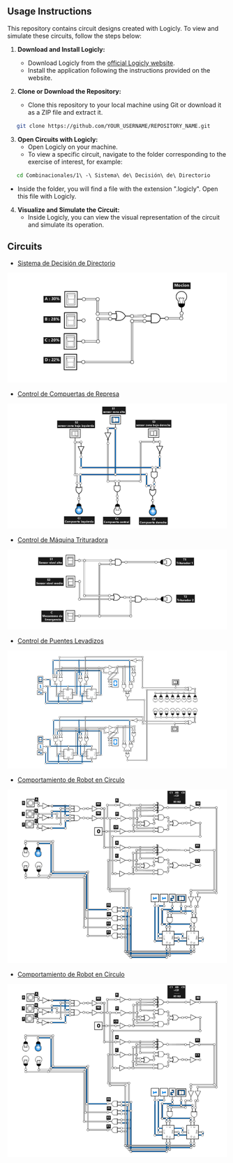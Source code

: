 ## Usage Instructions

This repository contains circuit designs created with Logicly. To view and simulate these circuits, follow the steps below:

1. **Download and Install Logicly:**
   - Download Logicly from the [official Logicly website](https://logic.ly/).
   - Install the application following the instructions provided on the website.

2. **Clone or Download the Repository:**
   - Clone this repository to your local machine using Git or download it as a ZIP file and extract it.

```bash
   git clone https://github.com/YOUR_USERNAME/REPOSITORY_NAME.git
```
3. **Open Circuits with Logicly:**
   - Open Logicly on your machine.
   - To view a specific circuit, navigate to the folder corresponding to the exercise of interest, for example:
```bash
   cd Combinacionales/1\ -\ Sistema\ de\ Decisión\ de\ Directorio
```
   - Inside the folder, you will find a file with the extension ".logicly". Open this file with Logicly.

4. **Visualize and Simulate the Circuit:**
   - Inside Logicly, you can view the visual representation of the circuit and simulate its operation.

## Circuits

- [Sistema de Decisión de Directorio](Combinacionales/1%20-%20Sistema%20de%20Decisi%C3%B3n%20de%20Directorio)

![Sistema de Decisión de Directorio](Combinacionales/1%20-%20Sistema%20de%20Decisi%C3%B3n%20de%20Directorio/sistema-de-decisi%C3%B3n-de-directorio.png)

- [Control de Compuertas de Represa](Combinacionales/2%20-%20Control%20de%20Compuertas%20de%20Represa)

![Control de Compuertas de Represa](Combinacionales/2%20-%20Control%20de%20Compuertas%20de%20Represa/control-de-compuertas-de-represa.png)

- [Control de Máquina Trituradora](Combinacionales/3%20-%20Control%20de%20M%C3%A1quina%20Trituradora)

![Control de Máquina Trituradora](Combinacionales/3%20-%20Control%20de%20M%C3%A1quina%20Trituradora/control-de-m%C3%A1quina-trituradora.png)

- [Control de Puentes Levadizos](Secuenciales/1%20-%20Control%20de%20Puentes%20Levadizos)

![Control de Puentes Levadizos](Secuenciales/1%20-%20Control%20de%20Puentes%20Levadizos/Control-de-Puentes-Levadizos.png)

- [ Comportamiento de Robot en Circulo](Secuenciales/2%20-%20Comportamiento%20de%20Robot%20en%20Circulo)

![Control de Puentes Levadizos](Secuenciales/2%20-%20Comportamiento%20de%20Robot%20en%20Circulo/comportamiento-de-robot-en-circulo.png)

- [ Comportamiento de Robot en Circulo](Secuenciales/3%20-%20Control%20de%20M%C3%A1quina%20Proveedora%20de%20Gasolina)

![Control de Puentes Levadizos](Secuenciales/2%20-%20Comportamiento%20de%20Robot%20en%20Circulo/comportamiento-de-robot-en-circulo.png)




